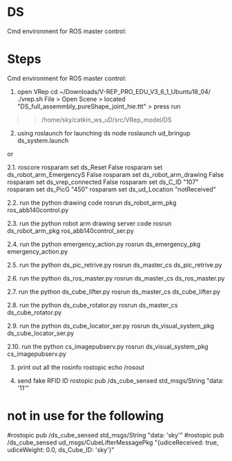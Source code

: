 # DS

Cmd environment for ROS master control:

# Steps

Cmd environment for ROS master control:

1. open VRep
cd ~/Downloads/V-REP_PRO_EDU_V3_6_1_Ubuntu18_04/
./vrep.sh
File > Open Scene > located "DS_full_assemmbly_pureShape_joint_hie.ttt" > press run
>> /home/sky/catkin_ws_uD/src/VRep_model/DS

2. using roslaunch for launching ds node
roslaunch ud_bringup ds_system.launch

or

2.1. roscore
rosparam set ds_Reset False
rosparam set ds_robot_arm_EmergencyS False
rosparam set ds_robot_arm_drawing False
rosparam set ds_vrep_connected False
rosparam set ds_C_ID "107"
rosparam set ds_PicG "450"
rosparam set ds_ud_Location "notReceived"

2.2. run the python drawing code
rosrun ds_robot_arm_pkg ros_abb140control.py

2.3. run the python robot arm drawing server code
rosrun ds_robot_arm_pkg ros_abb140control_ser.py 

2.4. run the python emergency_action.py
rosrun ds_emergency_pkg emergency_action.py

2.5. run the python ds_pic_retrive.py
rosrun ds_master_cs ds_pic_retrive.py

2.6. run the python ds_ros_master.py
rosrun ds_master_cs ds_ros_master.py

2.7. run the python ds_cube_lifter.py
rosrun ds_master_cs ds_cube_lifter.py

2.8. run the python ds_cube_rotator.py
rosrun ds_master_cs ds_cube_rotator.py

2.9. run the python ds_cube_locator_ser.py
rosrun ds_visual_system_pkg ds_cube_locator_ser.py

2.10. run the python cs_imagepubserv.py
rosrun ds_visual_system_pkg cs_imagepubserv.py

3. print out all the rosinfo
rostopic echo /rosout

4. send fake RFID ID
rostopic pub /ds_cube_sensed std_msgs/String "data: '11'"

# not in use for the following
#rostopic pub /ds_cube_sensed std_msgs/String "data: 'sky'"
#rostopic pub /ds_cube_sensed ud_msgs/CubeLifterMessagePkg "{udiceReceived: true, udiceWeight: 0.0, ds_Cube_ID: 'sky'}" 

